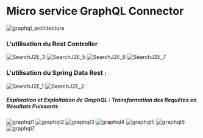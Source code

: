 # Micro service GraphQL Connector

![graphql_architecture](https://github.com/Musta1Pha/MicroService_GraphQL/assets/91842692/4f7680fe-3bce-4e75-889f-53b008af6a9a)

<h3>L'utilisation du Rest Controller</h3>

![SearchJ2E_3](https://github.com/Musta1Pha/MicroService_GraphQL/assets/91842692/eeee4fe6-07ee-49ea-9b2e-0b78920fd0d1)
![SearchJ2E_5](https://github.com/Musta1Pha/MicroService_GraphQL/assets/91842692/51142e88-aa67-4cf9-96e1-606405c96bcf)
![SearchJ2E_6](https://github.com/Musta1Pha/MicroService_GraphQL/assets/91842692/e62c74b0-ec12-4029-a6d2-68301be0d309)
![SearchJ2E_7](https://github.com/Musta1Pha/MicroService_GraphQL/assets/91842692/82378d47-52be-40e9-a5ba-37f355ce7f07)

<h3>L'utilisation du <strong>Spring Data Rest</strong> : </h3>

![SearchJ2E_1](https://github.com/Musta1Pha/MicroService_GraphQL/assets/91842692/5b377052-3a25-4173-8d89-f58db2f844b6)
![SearchJ2E_2](https://github.com/Musta1Pha/MicroService_GraphQL/assets/91842692/a7b64431-20b9-4196-b2ef-f6ad3bef2508)

<h5>Exploration et Exploitation de GraphQL : Transformation des Requêtes en Résultats Puissants</h5>

![graphql1](https://github.com/Musta1Pha/MicroService_GraphQL/assets/91842692/28c6de52-7e4c-4254-93cf-864dcb2ecd6c)
![graphql2](https://github.com/Musta1Pha/MicroService_GraphQL/assets/91842692/74f64214-804d-4b31-a23a-2eaf44877c43)
![graphql3](https://github.com/Musta1Pha/MicroService_GraphQL/assets/91842692/19829b07-6546-4b45-8013-829f3b9008dd)
![graphql4](https://github.com/Musta1Pha/MicroService_GraphQL/assets/91842692/41bfa766-d291-4f81-b9f3-6ea15cd44dec)
![graphql5](https://github.com/Musta1Pha/MicroService_GraphQL/assets/91842692/6d8c3870-3bab-4223-b410-4a2137142448)
![graphql6](https://github.com/Musta1Pha/MicroService_GraphQL/assets/91842692/4d1541ed-2100-4c8b-b1db-ca413bc7fa28)
![graphql7](https://github.com/Musta1Pha/MicroService_GraphQL/assets/91842692/2b64832c-374e-4ec6-9168-f8224de4b4f1)




